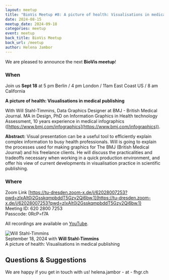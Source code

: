 ```yaml
---
layout: meetup
title: "BioVis Meetup #8: A picture of health: Visualisations in medical publishing"
date: 2024-08-15
meetup_date: 2024-09-18
categories: meetup
event: meetup
back_title: BioVis Meetup
back_url: /meetup
author: Helena Jambor
---
```


We are pleased to announce the next **BioVis meetup**!

### When

Join us **Sept 18** at 5 pm Berlin / 4 pm London / 11am East Coast US
/ 8 am California

**A picture of health: Visualisations in medical publishing**

With Will Stahl-Timmins, Data Graphics Designer at BMJ - British Medical Journal.
MA in Design, PhD on Information Graphics in Health technology Assessment, 10
years experience in medical infographics
([https://www.bmj.com/infographics](https://www.bmj.com/infographics)).

**Abstract:**
Visual presentation can be a useful tool to efficiently explain complex
information to busy health professionals. Will is going to explain the processes
used for making graphics for The BMJ (British Medical Journal) and his freelance
clients. He will discuss the practicalities and tradeoffs necessary when working
in a quick production environment, and offer his view of current developments in
visualisation practice in scientific publishing.

### Where

Zoom Link
[https://tu-dresden.zoom-x.de/j/62028007253?pwd=zIxAlt0j2GsskqmpbddT5Gzy2Qi6bw.1](https://tu-dresden.zoom-x.de/j/62028007253?pwd=zIxAlt0j2GsskqmpbddT5Gzy2Qi6bw.1)  
Meeting ID: 620 2800 7253  
Passcode: 0RcP=f7A

All recordings are available on [YouTube](https://youtube.com/playlist?list=PL5kIQRQ6TU8Ifu_5h2iipUmIKCqhs50zx).

<div class="scalable-banner meetup-speaker-banner">
    <img src="{{ site.baseurl }}/images/speakers/will_stah-timmins.avif"
         alt="Will Stahl-Timmins" />
    <div>
        <div>September 18, 2024 with <strong>Will Stahl-Timmins</strong></div>
        <div class="title">A picture of health: Visualisations in medical publishing</div>
    </div>
</div>

## Questions & Suggestions

We are happy if you get in touch with us! helena.jambor - at - fhgr.ch
